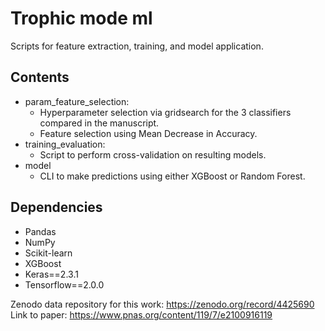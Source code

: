 # Trophic mode ml
Scripts for feature extraction, training, and model application.

## Contents
- param_feature_selection:
  - Hyperparameter selection via gridsearch for the 3 classifiers compared in the manuscript.
  - Feature selection using Mean Decrease in Accuracy.
- training_evaluation:
  - Script to perform cross-validation on resulting models.
- model
  - CLI to make predictions using either XGBoost or Random Forest. 

## Dependencies
- Pandas
- NumPy
- Scikit-learn
- XGBoost
- Keras==2.3.1
- Tensorflow==2.0.0


Zenodo data repository for this work: https://zenodo.org/record/4425690  
Link to paper: https://www.pnas.org/content/119/7/e2100916119
